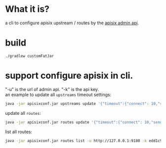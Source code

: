 # What it is?
a cli to configure apisix upstream / routes by the [apisix admin api](https://apisix.apache.org/docs/apisix/admin-api/#upstream-api).
# build
``
./gradlew customFatJar
``

# support configure apisix in cli.
"-u" is the url of admin api. "-k" is the api key.<br>
an example to update all `upstreams` timeout settings:
```sh
java -jar apisixconf.jar upstreams update '{"timeout":{"connect": 10,"send": 10,"read": 30}}' -u http://127.0.0.1:9180 -k edd1c9f034335f136f87ad84b625c8f1 -all
```
update all `routes`:
```sh
java -jar apisixconf.jar routes update '{"timeout":{"connect": 10,"send": 10,"read": 30}}' -u http://127.0.0.1:9180 -k edd1c9f034335f136f87ad84b625c8f1 -all
```

list all routes:
```sh
java -jar apisixconf.jar routes list -u http://127.0.0.1:9180 -k edd1c9f034335f136f87ad84b625c8f1
```
<br>
